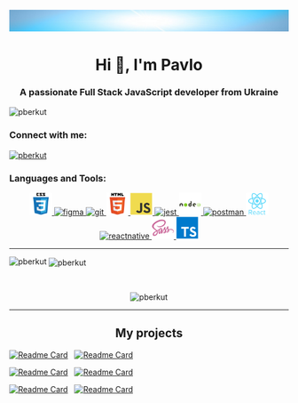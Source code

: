 <p align="center">
  <img src="./image/banner.jpg"/>
</p>

<!-- ### 💻 -->

<!-- ![](https://komarev.com/ghpvc/?username=pberkut) -->

<!--
**pberkut/pberkut** is a ✨ _special_ ✨ repository because its `README.md` (this file) appears on your GitHub profile.

Here are some ideas to get you started:

- 🔭 I’m currently working on ...
- 🌱 I’m currently learning ...
- 👯 I’m looking to collaborate on ...
- 🤔 I’m looking for help with ...
- 💬 Ask me about ...
- 📫 How to reach me: ...
- 😄 Pronouns: ...
- ⚡ Fun fact: ...
-->

<!-- https://rahuldkjain.github.io/gh-profile-readme-generator/ -->

<h1 align="center">Hi 👋, I'm Pavlo</h1>
<h3 align="center">A passionate Full Stack JavaScript developer from Ukraine</h3>

<p align="left"> <img src="https://komarev.com/ghpvc/?username=pberkut&label=Profile%20views&color=0e75b6&style=flat" alt="pberkut" /> </p>

<h3 align="left">Connect with me:</h3>
<p align="left">
<a href="https://dev.to/pberkut" target="blank"><img align="center" src="https://raw.githubusercontent.com/rahuldkjain/github-profile-readme-generator/master/src/images/icons/Social/devto.svg" alt="pberkut" height="30" width="40" /></a>
</p>

<h3 align="left">Languages and Tools:</h3>
<p align="center">
 <a href="https://www.w3schools.com/css/" target="_blank" rel="noreferrer"> <img src="https://raw.githubusercontent.com/devicons/devicon/master/icons/css3/css3-original-wordmark.svg" alt="css3" width="40" height="40"/> </a>
 <a href="https://www.figma.com/" target="_blank" rel="noreferrer"> <img src="https://www.vectorlogo.zone/logos/figma/figma-icon.svg" alt="figma" width="40" height="40"/> </a> <a href="https://git-scm.com/" target="_blank" rel="noreferrer"> <img src="https://www.vectorlogo.zone/logos/git-scm/git-scm-icon.svg" alt="git" width="40" height="40"/> </a>
 <a href="https://www.w3.org/html/" target="_blank" rel="noreferrer"> <img src="https://raw.githubusercontent.com/devicons/devicon/master/icons/html5/html5-original-wordmark.svg" alt="html5" width="40" height="40"/> </a>
 <a href="https://developer.mozilla.org/en-US/docs/Web/JavaScript" target="_blank" rel="noreferrer"> <img src="https://raw.githubusercontent.com/devicons/devicon/master/icons/javascript/javascript-original.svg" alt="javascript" width="40" height="40"/> </a>
 <a href="https://jestjs.io" target="_blank" rel="noreferrer"> <img src="https://www.vectorlogo.zone/logos/jestjsio/jestjsio-icon.svg" alt="jest" width="40" height="40"/> </a>
 <a href="https://nodejs.org" target="_blank" rel="noreferrer"> <img src="https://raw.githubusercontent.com/devicons/devicon/master/icons/nodejs/nodejs-original-wordmark.svg" alt="nodejs" width="40" height="40"/> </a>
 <a href="https://postman.com" target="_blank" rel="noreferrer"> <img src="https://www.vectorlogo.zone/logos/getpostman/getpostman-icon.svg" alt="postman" width="40" height="40"/> </a>
 <a href="https://reactjs.org/" target="_blank" rel="noreferrer"> <img src="https://raw.githubusercontent.com/devicons/devicon/master/icons/react/react-original-wordmark.svg" alt="react" width="40" height="40"/> </a>
 <a href="https://reactnative.dev/" target="_blank" rel="noreferrer"> <img src="https://reactnative.dev/img/header_logo.svg" alt="reactnative" width="40" height="40"/> </a>
 <a href="https://sass-lang.com" target="_blank" rel="noreferrer"> <img src="https://raw.githubusercontent.com/devicons/devicon/master/icons/sass/sass-original.svg" alt="sass" width="40" height="40"/> </a>
 <a href="https://www.typescriptlang.org/" target="_blank" rel="noreferrer"> <img src="https://raw.githubusercontent.com/devicons/devicon/master/icons/typescript/typescript-original.svg" alt="typescript" width="40" height="40"/> </a>
</p>

---

<p><img align="left" src="https://github-readme-stats.vercel.app/api?username=pberkut&show_icons=true&locale=en" alt="pberkut" /></p>

<p>&nbsp;<img align="center" src="https://github-readme-stats.vercel.app/api/top-langs?username=pberkut&show_icons=true&locale=en&layout=compact" alt="pberkut" /></p>

&shy;

<p align="center"><img src="https://github-readme-streak-stats.herokuapp.com/?user=pberkut&" alt="pberkut" /></p>

<!-- [![Anurag’s github stats](https://github-readme-stats.vercel.app/api?username=pberkut&show_icons=true)](https://github.com/pberkut) -->

<!-- [![Top Langs](https://github-readme-stats.vercel.app/api/top-langs/?username=pberkut&layout=compact)](https://github.com/pberkut) -->

---

<h2 align="center">My projects</h2>

<p align="center">

[![Readme Card](https://github-readme-stats.vercel.app/api/pin/?username=pberkut&repo=goit-markup-hw-08)](https://github.com/pberkut/goit-markup-hw-08)
&nbsp;
[![Readme Card](https://github-readme-stats.vercel.app/api/pin/?username=pberkut&repo=goit-js-hw-09)](https://github.com/pberkut/goit-js-hw-09)

[![Readme Card](https://github-readme-stats.vercel.app/api/pin/?username=pberkut&repo=goit-js-hw-10)](https://github.com/pberkut/goit-js-hw-11)
&nbsp;
[![Readme Card](https://github-readme-stats.vercel.app/api/pin/?username=pberkut&repo=goit-js-hw-11)](https://github.com/pberkut/goit-js-hw-11)

[![Readme Card](https://github-readme-stats.vercel.app/api/pin/?username=pberkut&repo=icecream-team-project)](https://github.com/pberkut/icecream-team-project)
&nbsp;
[![Readme Card](https://github-readme-stats.vercel.app/api/pin/?username=pberkut&repo=Filmoteka-team-project)](https://github.com/pberkut/Filmoteka-team-project)

</p>
